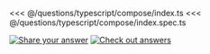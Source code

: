 <<< @/questions/typescript/compose/index.ts
<<< @/questions/typescript/compose/index.spec.ts

[![Share your answer](https://img.shields.io/badge/Share_your_answer-blue?style=flat)](https://github.com/tyankatsu0105/utility-challenges/issues/new?labels=answer,typescript/compose&template=answer.md&title=typescript/compose)
[![Check out answers](https://img.shields.io/badge/Check_out_answers-green?style=flat)](https://github.com/tyankatsu0105/utility-challenges/issues?q=is%3Aopen+label%3Atypescript/compose+label%3Aanswer+)
